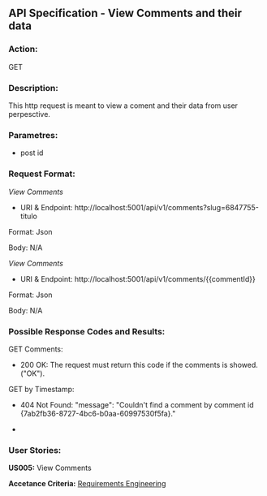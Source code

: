 ## **API Specification - View Comments and their data**

### **Action:**

GET

### **Description:**

This http request is meant to view a coment and their data from user perpesctive.

### **Parametres:**

* post id

### **Request Format:**

*View Comments*

* URI & Endpoint: http://localhost:5001/api/v1/comments?slug=6847755-titulo

Format: Json

Body: N/A

*View Comments*

* URI & Endpoint: http://localhost:5001/api/v1/comments/{{commentId}}

Format: Json

Body: N/A

### **Possible Response Codes and Results:**


GET Comments:

* 200 OK: The request must return this code if the comments is showed. ("OK").

GET by Timestamp:

* 404 Not Found: "message": "Couldn't find a comment by comment id {7ab2fb36-8727-4bc6-b0aa-60997530f5fa}."

* 


### **User Stories:**

**US005:** View Comments


**Accetance Criteria:**
[Requirements Engineering]()



